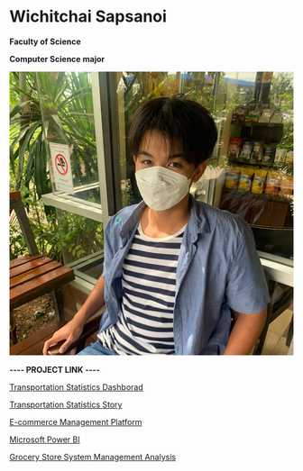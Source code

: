# Wichitchai Sapsanoi

  **Faculty of Science**

  **Computer Science major**

![Profile](img/Profile1.jpg)

**---- PROJECT LINK ----**

  [Transportation Statistics Dashborad](https://public.tableau.com/views/DASHBOARD_1_17290525958020/MainDashboard?:language=th-TH&:sid=&:redirect=auth&:display_count=n&:origin=viz_share_link)

  [Transportation Statistics Story](https://public.tableau.com/views/Story_Group1/Homepage?:language=th-TH&:sid=&:redirect=auth&:display_count=n&:origin=viz_share_link)

  [E-commerce Management Platform](https://www.figma.com/proto/Jnjkzni0odZwIX6qNDjij8/Untitled?node-id=30-879&t=ErI3xLQ9jQTR6ezI-1&starting-point-node-id=30%3A879)

  [Microsoft Power BI ](https://drive.google.com/drive/u/2/folders/17dPK9PkY1HEyGn0hfOg33NXhXAf6qOgo)

  [Grocery Store System Management Analysis](https://drive.google.com/drive/folders/1a6VaiNuw8D21kg_DB_I4xMLpBiufovYr?usp=sharing)

